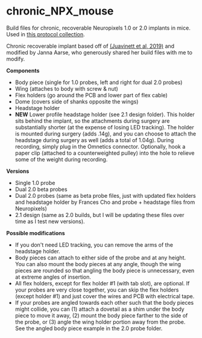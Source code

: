 # chronic_NPX_mouse
Build files for chronic, recoverable Neuropixels 1.0 or 2.0 implants in mice. Used in [this protocol collection](dx.doi.org/10.17504/protocols.io.e6nvwjo87lmk/v2).

Chronic recoverable implant based off of [(Juavinett et al, 2019)](https://elifesciences.org/articles/47188) and modified by Janna Aarse, who generously shared her build files with me to modify.

**Components**
* Body piece (single for 1.0 probes, left and right for dual 2.0 probes)
* Wing (attaches to body with screw & nut)
* Flex holders (go around the PCB and lower part of flex cable)
* Dome (covers side of shanks opposite the wings)
* Headstage holder
* **NEW** Lower profile headstage holder (see 2.1 design folder). This holder sits behind the implant, so the attachments during surgery are substantially shorter (at the expense of losing LED tracking). The holder is mounted during surgery (adds .14g), and you can choose to attach the headstage during surgery as well (adds a total of 1.04g). During recording, simply plug in the Omnetics connector. Optionally, hook a paper clip (attached to a counterweighted pulley) into the hole to relieve some of the weight during recording.

**Versions**
* Single 1.0 probe
* Dual 2.0 beta probes
* Dual 2.0 probes (same as beta probe files, just with updated flex holders and headstage holder by Frances Cho and probe + headstage files from Neuropixels)
* 2.1 design (same as 2.0 builds, but I will be updating these files over time as I test new versions). 

**Possible modifications**
* If you don't need LED tracking, you can remove the arms of the headstage holder.
* Body pieces can attach to either side of the probe and at any height. You can also mount the body pieces at any angle, though the wing pieces are rounded so that angling the body piece is unnecessary, even at extreme angles of insertion.
* All flex holders, except for flex holder #1 (with tab slot), are optional. If your probes are very close together, you can skip the flex holders (except holder #1) and just cover the wires and PCB with electrical tape.
* If your probes are angled towards each other such that the body pieces might collide, you can (1) attach a dovetail as a shim under the body piece to move it away, (2) mount the body piece farther to the side of the probe, or (3) angle the wing holder portion away from the probe. See the angled body piece example in the 2.0 probe folder.
